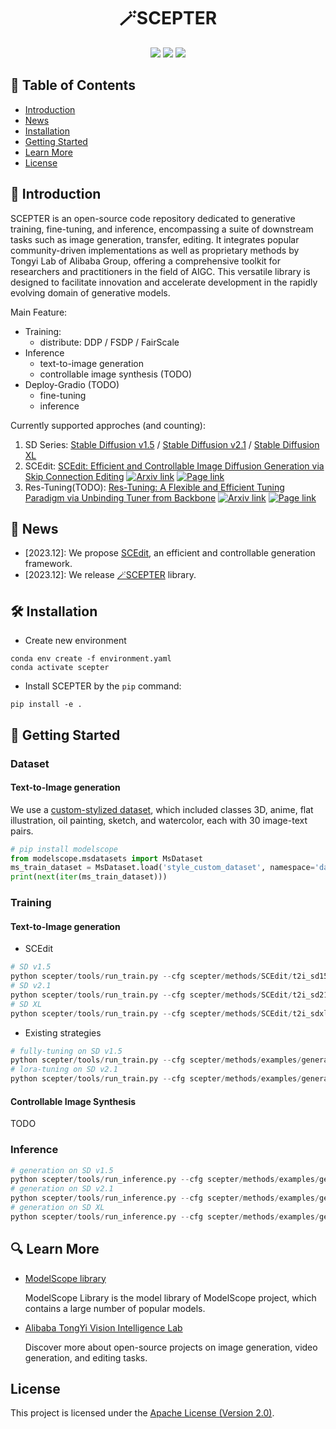 <h1 align="center">🪄SCEPTER</h1>

<p align="center">
<img src="https://img.shields.io/badge/python-%E2%89%A53.8-5be.svg">
<img src="https://img.shields.io/badge/pytorch-%E2%89%A51.12%20%7C%20%E2%89%A52.0-orange.svg">
<a href="https://github.com/modelscope/scepter/"><img src="https://img.shields.io/badge/scepter-Build from source-6FEBB9.svg"></a>
</p>

## 📖 Table of Contents
- [Introduction](#-introduction)
- [News](#-news)
- [Installation](#-installation)
- [Getting Started](#-getting-started)
- [Learn More](#-learn-more)
- [License](#license)

## 📝 Introduction

SCEPTER is an open-source code repository dedicated to generative training, fine-tuning, and inference, encompassing a suite of downstream tasks such as image generation, transfer, editing. It integrates popular community-driven implementations as well as proprietary methods by Tongyi Lab of Alibaba Group, offering a comprehensive toolkit for researchers and practitioners in the field of AIGC. This versatile library is designed to facilitate innovation and accelerate development in the rapidly evolving domain of generative models.

Main Feature:

- Training:
  - distribute: DDP / FSDP / FairScale
- Inference
  - text-to-image generation
  - controllable image synthesis (TODO)
- Deploy-Gradio (TODO)
  - fine-tuning
  - inference

Currently supported approches (and counting):

1. SD Series: [Stable Diffusion v1.5](https://huggingface.co/runwayml/stable-diffusion-v1-5) / [Stable Diffusion v2.1](https://huggingface.co/runwayml/stable-diffusion-v1-5) / [Stable Diffusion XL](https://huggingface.co/stabilityai/stable-diffusion-xl-base-1.0)
2. SCEdit: [SCEdit: Efficient and Controllable Image Diffusion Generation via Skip Connection Editing](https://arxiv.org/abs/2312.11392)  [![Arxiv link](https://img.shields.io/static/v1?label=arXiv&message=SCEdit&color=red&logo=arxiv)](https://arxiv.org/abs/2312.11392) [![Page link](https://img.shields.io/badge/Page-SCEdit-Gree)](https://scedit.github.io/)
3. Res-Tuning(TODO): [Res-Tuning: A Flexible and Efficient Tuning Paradigm via Unbinding Tuner from Backbone](https://arxiv.org/abs/2310.19859) [![Arxiv link](https://img.shields.io/static/v1?label=arXiv&message=ResTuning&color=red&logo=arxiv)](https://arxiv.org/abs/2310.19859) [![Page link](https://img.shields.io/badge/Page-ResTuning-Gree)](https://res-tuning.github.io/)

## 🎉 News
- [2023.12]: We propose [SCEdit](https://arxiv.org/abs/2312.11392), an efficient and controllable generation framework.
- [2023.12]: We release [🪄SCEPTER](https://github.com/modelscope/scepter/) library.

## 🛠️ Installation

- Create new environment

```shell
conda env create -f environment.yaml
conda activate scepter
```

- Install SCEPTER by the `pip` command:

```shell
pip install -e .
```

## 🚀 Getting Started

### Dataset

#### Text-to-Image generation

We use a [custom-stylized dataset](https://modelscope.cn/datasets/damo/style_custom_dataset/summary), which included classes 3D, anime, flat illustration, oil painting, sketch, and watercolor, each with 30 image-text pairs.

```python
# pip install modelscope
from modelscope.msdatasets import MsDataset
ms_train_dataset = MsDataset.load('style_custom_dataset', namespace='damo', subset_name='3D', split='train_short')
print(next(iter(ms_train_dataset)))
```

### Training

#### Text-to-Image generation

- SCEdit

```python
# SD v1.5
python scepter/tools/run_train.py --cfg scepter/methods/SCEdit/t2i_sd15_512_sce.yaml 
# SD v2.1
python scepter/tools/run_train.py --cfg scepter/methods/SCEdit/t2i_sd21_768_sce.yaml
# SD XL
python scepter/tools/run_train.py --cfg scepter/methods/SCEdit/t2i_sdxl_1024_sce.yaml
```

- Existing strategies
```python
# fully-tuning on SD v1.5
python scepter/tools/run_train.py --cfg scepter/methods/examples/generation/stable_diffusion_1.5_512.yaml
# lora-tuning on SD v2.1
python scepter/tools/run_train.py --cfg scepter/methods/examples/generation/stable_diffusion_2.1_768_lora.yaml 
```
#### Controllable Image Synthesis
  
TODO

### Inference

```python
# generation on SD v1.5
python scepter/tools/run_inference.py --cfg scepter/methods/examples/generation/stable_diffusion_1.5_512.yaml --prompt 'a cute dog' --save_folder 'inference'
# generation on SD v2.1
python scepter/tools/run_inference.py --cfg scepter/methods/examples/generation/stable_diffusion_2.1_768.yaml --prompt 'a cute dog' --save_folder 'inference'
# generation on SD XL
python scepter/tools/run_inference.py --cfg scepter/methods/examples/generation/stable_diffusion_xl_1024.yaml --prompt 'a cute dog' --save_folder 'inference'
```


## 🔍 Learn More

- [ModelScope library](https://github.com/modelscope/modelscope/)

  ModelScope Library is the model library of ModelScope project, which contains a large number of popular models.

- [Alibaba TongYi Vision Intelligence Lab](https://github.com/damo-vilab)

  Discover more about open-source projects on image generation, video generation, and editing tasks.

## License

This project is licensed under the [Apache License (Version 2.0)](https://github.com/modelscope/modelscope/blob/master/LICENSE).

